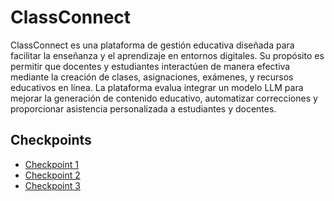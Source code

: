 # ClassConnect

ClassConnect es una plataforma de gestión educativa diseñada para facilitar la enseñanza y el aprendizaje en entornos digitales. Su propósito es permitir que docentes y estudiantes interactúen de manera efectiva mediante la creación de clases, asignaciones, exámenes, y recursos educativos en línea. La plataforma evalua integrar un modelo LLM para mejorar la generación de contenido educativo, automatizar correcciones y proporcionar asistencia personalizada a estudiantes y docentes.

## Checkpoints

- [Checkpoint 1](./checkpoints/chp1.md)
- [Checkpoint 2](./checkpoints/chp2.md)
- [Checkpoint 3](./checkpoints/chp3.md)
